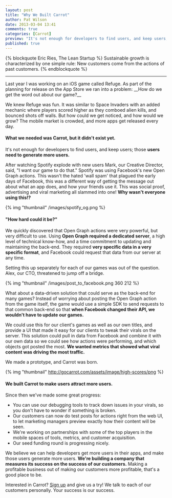 ```yaml
---
layout: post
title: "Why We Built Carrot"
author: Pat Wilson
date: 2013-03-04 13:41
comments: true
categories: [Carrot]
preview: "It's not enough for developers to find users, and keep users; those users need to generate more users."
published: true
---
```

{% blockquote Eric Ries, The Lean Startup %}
Sustainable growth is characterized by one simple rule:
New customers come from the actions of past customers.
{% endblockquote %}
<hr />
Last year I was working on an iOS game called Refuge. As part of the planning for release on the App Store we ran into a problem: __How do we get the word out about our game?__

We knew Refuge was fun. It was similar to Space Invaders with an added mechanic where players scored higher as they comboed alien kills, and bounced shots off walls. But how could we get noticed, and how would we grow? The mobile market is crowded, and more apps get released every day.

#### What we needed was Carrot, but it didn't exist yet.

It's not enough for developers to find users, and keep users; those __users need to generate more users.__

After watching Spotify explode with new users Mark, our Creative Director, said, "I want our game to do that." Spotify was using Facebook's new Open Graph actions. This wasn't the hated 'wall spam' that plagued the early days of Facebook, this was a different way of getting the message out about what an app does, and how your friends use it. This was social proof, advertising and viral marketing all slammed into one! __Why wasn't everyone using this!?__

{% img "thumbnail" /images/spotify_og.png %}

#### "How hard could it be?"

We quickly discovered that Open Graph actions were very powerful, but very difficult to use. Using __Open Graph required a dedicated server__, a high level of technical know-how, and a time commitment to updating and maintaining the back-end. They required __very specific data in a very specific format__, and Facebook could request that data from our server at any time.

Setting this up separately for each of our games was out of the question. Alex, our CTO, threatened to jump off a bridge.

{% img "thumbnail" /images/post_to_facebook.png 360 212 %}

What about a data-driven solution that could serve as the back-end for many games? Instead of worrying about posting the Open Graph action from the game itself, the game would use a simple SDK to send requests to that common back-end so that __when Facebook changed their API, we wouldn't have to update our games.__

We could use this for our client's games as well as our own titles, and provide a UI that made it easy for our clients to tweak their virals on the server. This solution could pull in data from Facebook and combine it with our own data so we could see how actions were performing, and which objects got posted the most. __We wanted metrics that showed what viral content was driving the most traffic.__

We made a prototype, and Carrot was born.

{% img "thumbnail" http://gocarrot.com/assets/image/high-scores/png %}

#### We built Carrot to make users attract more users.

Since then we've made some great progress:

* You can use our debugging tools to track down issues in your virals, so you don't have to wonder if something is broken.
* Our customers can now do test posts for actions right from the web UI, to let marketing managers preview exactly how their content will be seen.
* We're working on partnerships with some of the top players in the mobile spaces of tools, metrics, and customer acquisition.
* Our seed funding round is progressing nicely.

We believe we can help developers get more users in their apps, and make those users generate more users. __We're building a company that measures its success on the success of our customers.__ Making a profitable business out of making our customers more profitable, that's a good place to be.

Interested in Carrot? [Sign up](https://gocarrot.com/developers/sign_up) and give us a try! We talk to each of our customers personally. Your success is our success.